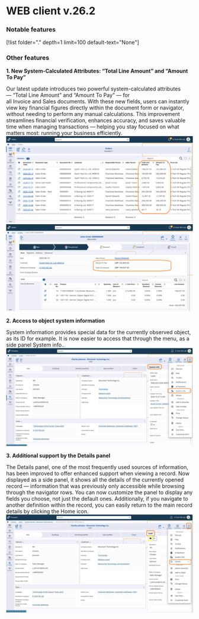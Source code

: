 # WEB client v.26.2
### Notable features
[!list folder="." depth=1 limit=100 default-text="None"]

### Other features
**1. New System-Calculated Attributes: “Total Line Amount” and “Amount To Pay”**

Our latest update introduces two powerful system-calculated attributes — “Total Line Amount” and “Amount To Pay” — for all Invoice and Sales documents.
With these new fields, users can instantly view key financial figures directly within the document form or navigator, without needing to perform any manual calculations.
This improvement streamlines financial verification, enhances accuracy, and saves valuable time when managing transactions — helping you stay focused on what matters most: running your business efficiently.
![picture](pictures/pic1.png)
![picture](pictures/pic2.png)

**2. Access to object system information**

System information provides special data for the currently observed object, as its ID for example. It is now easier to access that through the menu, as a side panel System info..
![picture](pictures/system_info_panel.png)

**3. Additional support by the Details panel**

The Details panel, one of the most frequently used sources of information, has been improved to offer enhanced support when viewing a record.
Now displayed as a side panel, it shows all the details of the currently opened record — information that was previously only accessible while browsing through the navigator rows.
You can now customize the panel to display any fields you choose, not just the default ones.
Additionally, if you navigate to another definition within the record, you can easily return to the main record details by clicking the Home icon.
![picture](pictures/details-panel.png)
